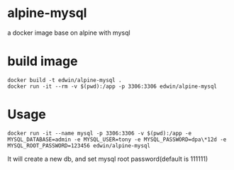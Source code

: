 # alpine-mysql
a docker image base on alpine with mysql

# build image
```
docker build -t edwin/alpine-mysql .
docker run -it --rm -v $(pwd):/app -p 3306:3306 edwin/alpine-mysql
```

# Usage
```
docker run -it --name mysql -p 3306:3306 -v $(pwd):/app -e MYSQL_DATABASE=admin -e MYSQL_USER=tony -e MYSQL_PASSWORD=dpa\*12d -e MYSQL_ROOT_PASSWORD=123456 edwin/alpine-mysql
```

It will create a new db, and set mysql root password(default is 111111)